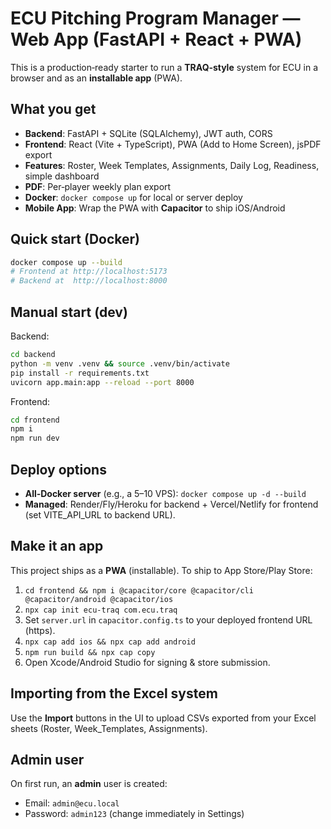 # ECU Pitching Program Manager — Web App (FastAPI + React + PWA)

This is a production‑ready starter to run a **TRAQ‑style** system for ECU in a browser and as an **installable app** (PWA).

## What you get
- **Backend**: FastAPI + SQLite (SQLAlchemy), JWT auth, CORS
- **Frontend**: React (Vite + TypeScript), PWA (Add to Home Screen), jsPDF export
- **Features**: Roster, Week Templates, Assignments, Daily Log, Readiness, simple dashboard
- **PDF**: Per‑player weekly plan export
- **Docker**: `docker compose up` for local or server deploy
- **Mobile App**: Wrap the PWA with **Capacitor** to ship iOS/Android

## Quick start (Docker)
```bash
docker compose up --build
# Frontend at http://localhost:5173
# Backend at  http://localhost:8000
```

## Manual start (dev)
Backend:
```bash
cd backend
python -m venv .venv && source .venv/bin/activate
pip install -r requirements.txt
uvicorn app.main:app --reload --port 8000
```

Frontend:
```bash
cd frontend
npm i
npm run dev
```

## Deploy options
- **All‑Docker server** (e.g., a $5–$10 VPS): `docker compose up -d --build`
- **Managed**: Render/Fly/Heroku for backend + Vercel/Netlify for frontend (set VITE_API_URL to backend URL).

## Make it an app
This project ships as a **PWA** (installable). To ship to App Store/Play Store:
1. `cd frontend && npm i @capacitor/core @capacitor/cli @capacitor/android @capacitor/ios`
2. `npx cap init ecu-traq com.ecu.traq`
3. Set `server.url` in `capacitor.config.ts` to your deployed frontend URL (https).
4. `npx cap add ios && npx cap add android`
5. `npm run build && npx cap copy`
6. Open Xcode/Android Studio for signing & store submission.

## Importing from the Excel system
Use the **Import** buttons in the UI to upload CSVs exported from your Excel sheets (Roster, Week_Templates, Assignments).

## Admin user
On first run, an **admin** user is created:
- Email: `admin@ecu.local`
- Password: `admin123`  (change immediately in Settings)

